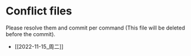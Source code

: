 # Conflict files
Please resolve them and commit per command (This file will be deleted before the commit).
- [[2022-11-15_周二]]